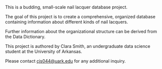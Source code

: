 This is a budding, small-scale nail lacquer database project.

The goal of this project is to create a comprehensive, organized database containing information about different kinds of nail lacquers. 

Further information about the organizational structure can be derived from the Data Dictionary.  

This project is authored by Clara Smith, an undergraduate data science student at the University of Arkansas. 

Please contact cjs044@uark.edu for any additional inquiry.


